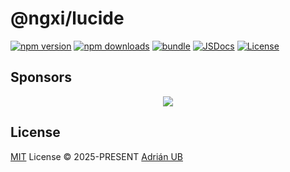# @ngxi/lucide

[![npm version][npm-version-src]][npm-version-href]
[![npm downloads][npm-downloads-src]][npm-downloads-href]
[![bundle][bundle-src]][bundle-href]
[![JSDocs][jsdocs-src]][jsdocs-href]
[![License][license-src]][license-href]

## Sponsors

<p align="center">
  <a href="https://cdn.jsdelivr.net/gh/adrian-ub/static/sponsors.svg">
    <img src='https://cdn.jsdelivr.net/gh/adrian-ub/static/sponsors.svg'/>
  </a>
</p>

## License

[MIT](./LICENSE) License © 2025-PRESENT [Adrián UB](https://github.com/adrian-ub)

<!-- Badges -->

[npm-version-src]: https://img.shields.io/npm/v/@ngxi/lucide?style=flat&colorA=080f12&colorB=1fa669
[npm-version-href]: https://npmjs.com/package/@ngxi/lucide
[npm-downloads-src]: https://img.shields.io/npm/dm/@ngxi/lucide?style=flat&colorA=080f12&colorB=1fa669
[npm-downloads-href]: https://npmjs.com/package/@ngxi/lucide
[bundle-src]: https://img.shields.io/bundlephobia/minzip/@ngxi/lucide?style=flat&colorA=080f12&colorB=1fa669&label=minzip
[bundle-href]: https://bundlephobia.com/result?p=@ngxi/lucide
[license-src]: https://img.shields.io/github/license/adrian-ub/ngxi.svg?style=flat&colorA=080f12&colorB=1fa669
[license-href]: https://github.com/adrian-ub/ngxi/blob/main/LICENSE
[jsdocs-src]: https://img.shields.io/badge/jsdocs-reference-080f12?style=flat&colorA=080f12&colorB=1fa669
[jsdocs-href]: https://www.jsdocs.io/package/@ngxi/lucide
